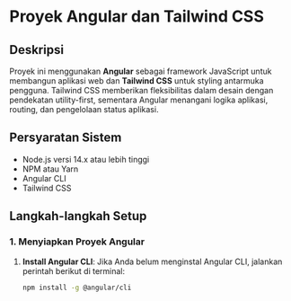 # Proyek Angular dan Tailwind CSS

## Deskripsi
Proyek ini menggunakan **Angular** sebagai framework JavaScript untuk membangun aplikasi web dan **Tailwind CSS** untuk styling antarmuka pengguna. Tailwind CSS memberikan fleksibilitas dalam desain dengan pendekatan utility-first, sementara Angular menangani logika aplikasi, routing, dan pengelolaan status aplikasi.

## Persyaratan Sistem
- Node.js versi 14.x atau lebih tinggi
- NPM atau Yarn
- Angular CLI
- Tailwind CSS

## Langkah-langkah Setup

### 1. Menyiapkan Proyek Angular

1. **Install Angular CLI**:
   Jika Anda belum menginstal Angular CLI, jalankan perintah berikut di terminal:
   ```bash
   npm install -g @angular/cli

